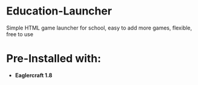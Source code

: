 # Education-Launcher
Simple HTML game launcher for school, easy to add more games, flexible, free to use
# Pre-Installed with:
 - **Eaglercraft 1.8**
